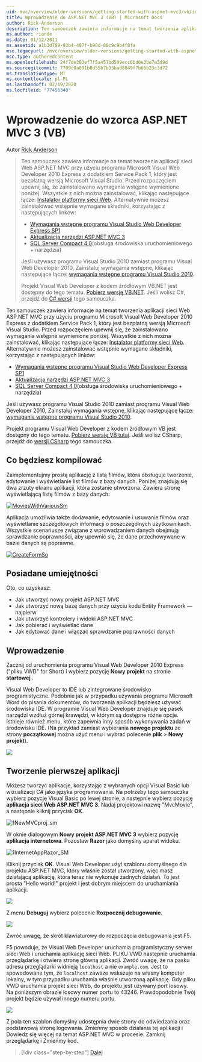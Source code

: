 ```yaml
---
uid: mvc/overview/older-versions/getting-started-with-aspnet-mvc3/vb/intro-to-aspnet-mvc-3
title: Wprowadzenie do ASP.NET MVC 3 (VB) | Microsoft Docs
author: Rick-Anderson
description: Ten samouczek zawiera informacje na temat tworzenia aplikacji sieci Web ASP.NET MVC przy użyciu programu Microsoft Visual Web Developer 2010 Express z dodatkiem Service Pack 1, który jest...
ms.author: riande
ms.date: 01/12/2011
ms.assetid: a1b3d789-93b4-487f-b90d-80c9c9b4f8fa
msc.legacyurl: /mvc/overview/older-versions/getting-started-with-aspnet-mvc3/vb/intro-to-aspnet-mvc-3
msc.type: authoredcontent
ms.openlocfilehash: 24f7de303ef7f5a457bd509ecc6bd0e3be7e3d9d
ms.sourcegitcommit: 7709c0a091b8d55b7b33bad8849f7b66b23c3d72
ms.translationtype: MT
ms.contentlocale: pl-PL
ms.lasthandoff: 02/19/2020
ms.locfileid: "77456340"
---
```

# <a name="intro-to-aspnet-mvc-3-vb"></a>Wprowadzenie do wzorca ASP.NET MVC 3 (VB)

Autor [Rick Anderson](https://twitter.com/RickAndMSFT)

> Ten samouczek zawiera informacje na temat tworzenia aplikacji sieci Web ASP.NET MVC przy użyciu programu Microsoft Visual Web Developer 2010 Express z dodatkiem Service Pack 1, który jest bezpłatną wersją Microsoft Visual Studio. Przed rozpoczęciem upewnij się, że zainstalowano wymagania wstępne wymienione poniżej. Wszystkie z nich można zainstalować, klikając następujące łącze: [Instalator platformy sieci Web](https://www.microsoft.com/web/gallery/install.aspx?appid=VWD2010SP1Pack). Alternatywnie możesz zainstalować wstępnie wymagane składniki, korzystając z następujących linków:
> 
> - [Wymagania wstępne programu Visual Studio Web Developer Express SP1](https://www.microsoft.com/web/gallery/install.aspx?appid=VWD2010SP1Pack)
> - [Aktualizacja narzędzi ASP.NET MVC 3](https://www.microsoft.com/web/gallery/install.aspx?appsxml=&amp;appid=MVC3)
> - [SQL Server Compact 4,0](https://www.microsoft.com/web/gallery/install.aspx?appid=SQLCE;SQLCEVSTools_4_0)(obsługa środowiska uruchomieniowego + narzędzia)
> 
> Jeśli używasz programu Visual Studio 2010 zamiast programu Visual Web Developer 2010, Zainstaluj wymagania wstępne, klikając następujące łącze: [wymagania wstępne programu Visual Studio 2010](https://www.microsoft.com/web/gallery/install.aspx?appsxml=&amp;appid=VS2010SP1Pack).
> 
> Projekt Visual Web Developer z kodem źródłowym VB.NET jest dostępny do tego tematu. [Pobierz wersję VB.NET](https://code.msdn.microsoft.com/Introduction-to-MVC-3-10d1b098). Jeśli wolisz C#, przejdź do [ C# wersji](../cs/intro-to-aspnet-mvc-3.md) tego samouczka.

Ten samouczek zawiera informacje na temat tworzenia aplikacji sieci Web ASP.NET MVC przy użyciu programu Microsoft Visual Web Developer 2010 Express z dodatkiem Service Pack 1, który jest bezpłatną wersją Microsoft Visual Studio. Przed rozpoczęciem upewnij się, że zainstalowano wymagania wstępne wymienione poniżej. Wszystkie z nich można zainstalować, klikając następujące łącze: [Instalator platformy sieci Web](https://www.microsoft.com/web/gallery/install.aspx?appid=VWD2010SP1Pack). Alternatywnie możesz zainstalować wstępnie wymagane składniki, korzystając z następujących linków:

- [Wymagania wstępne programu Visual Studio Web Developer Express SP1](https://www.microsoft.com/web/gallery/install.aspx?appid=VWD2010SP1Pack)
- [Aktualizacja narzędzi ASP.NET MVC 3](https://www.microsoft.com/web/gallery/install.aspx?appsxml=&amp;appid=MVC3)
- [SQL Server Compact 4,0](https://www.microsoft.com/web/gallery/install.aspx?appid=SQLCE;SQLCEVSTools_4_0)(obsługa środowiska uruchomieniowego + narzędzia)

Jeśli używasz programu Visual Studio 2010 zamiast programu Visual Web Developer 2010, Zainstaluj wymagania wstępne, klikając następujące łącze: [wymagania wstępne programu Visual Studio 2010](https://www.microsoft.com/web/gallery/install.aspx?appsxml=&amp;appid=VS2010SP1Pack).

Projekt programu Visual Web Developer z kodem źródłowym VB jest dostępny do tego tematu. [Pobierz wersję VB tutaj](https://code.msdn.microsoft.com/Project/Download/FileDownload.aspx?ProjectName=aspnetmvcsamples&amp;DownloadId=14824). Jeśli wolisz CSharp, przejdź do [wersji CSharp](../cs/intro-to-aspnet-mvc-3.md) tego samouczka.

## <a name="what-youll-build"></a>Co będziesz kompilować

Zaimplementujmy prostą aplikację z listą filmów, która obsługuje tworzenie, edytowanie i wyświetlanie list filmów z bazy danych. Poniżej znajdują się dwa zrzuty ekranu aplikacji, która zostanie utworzona. Zawiera stronę wyświetlającą listę filmów z bazy danych:

[![MoviesWithVariousSm](intro-to-aspnet-mvc-3/_static/image2.png)](intro-to-aspnet-mvc-3/_static/image1.png)

Aplikacja umożliwia także dodawanie, edytowanie i usuwanie filmów oraz wyświetlanie szczegółowych informacji o poszczególnych użytkownikach. Wszystkie scenariusze związane z wprowadzaniem danych obejmują sprawdzanie poprawności, aby upewnić się, że dane przechowywane w bazie danych są poprawne.

[![CreateFormSo](intro-to-aspnet-mvc-3/_static/image4.png)](intro-to-aspnet-mvc-3/_static/image3.png)

## <a name="skills-youll-learn"></a>Posiadane umiejętności

Oto, co uzyskasz:

- Jak utworzyć nowy projekt ASP.NET MVC
- Jak utworzyć nową bazę danych przy użyciu kodu Entity Framework — najpierw
- Jak utworzyć kontrolery i widoki ASP.NET MVC
- Jak pobierać i wyświetlać dane
- Jak edytować dane i włączać sprawdzanie poprawności danych

## <a name="getting-started"></a>Wprowadzenie

Zacznij od uruchomienia programu Visual Web Developer 2010 Express ("pliku VWD" for Short) i wybierz pozycję **Nowy projekt** na stronie **startowej** .

Visual Web Developer to IDE lub zintegrowane środowisko programistyczne. Podobnie jak w przypadku używania programu Microsoft Word do pisania dokumentów, do tworzenia aplikacji będziesz używać środowiska IDE. W programie Visual Web Developer znajduje się pasek narzędzi wzdłuż górnej krawędzi, w którym są dostępne różne opcje. Istnieje również menu, które zapewnia inny sposób wykonywania zadań w środowisku IDE. (Na przykład zamiast wybierania **nowego projektu** ze strony **początkowej** można użyć menu i wybrać polecenie **plik** &gt; **Nowy projekt**).

[![](intro-to-aspnet-mvc-3/_static/image6.png)](intro-to-aspnet-mvc-3/_static/image5.png)

## <a name="creating-your-first-application"></a>Tworzenie pierwszej aplikacji

Możesz tworzyć aplikacje, korzystając z wybranych opcji Visual Basic lub wizualizacji C# jako języka programowania. Na potrzeby tego samouczka wybierz pozycję Visual Basic po lewej stronie, a następnie wybierz pozycję **aplikacja sieci Web ASP.NET MVC 3**. Nadaj projektowi nazwę "MvcMovie", a następnie kliknij przycisk **OK**.

![1NewMVCproj_sm](intro-to-aspnet-mvc-3/_static/image7.png)

W oknie dialogowym **Nowy projekt ASP.NET MVC 3** wybierz pozycję **aplikacja internetowa**. Pozostaw **Razor** jako domyślny aparat widoku.

![1InternetAppRazor_SM](intro-to-aspnet-mvc-3/_static/image8.png)

Kliknij przycisk **OK**. Visual Web Developer użył szablonu domyślnego dla projektu ASP.NET MVC, który właśnie został utworzony, więc masz działającą aplikację, która teraz nie wykonuje żadnych działań. To jest prosta "Hello world!" projekt i jest dobrym miejscem do uruchamiania aplikacji.

[![](intro-to-aspnet-mvc-3/_static/image10.png)](intro-to-aspnet-mvc-3/_static/image9.png)

Z menu **Debuguj** wybierz polecenie **Rozpocznij debugowanie**.

![](intro-to-aspnet-mvc-3/_static/image11.png)

Zwróć uwagę, że skrót klawiaturowy do rozpoczęcia debugowania jest F5.

F5 powoduje, że Visual Web Developer uruchamia programistyczny serwer sieci Web i uruchamia aplikację sieci Web. PLIKU VWD następnie uruchamia przeglądarkę i otwiera stronę główną aplikacji. Zwróć uwagę, że na pasku adresu przeglądarki widnieją `localhost` a nie `example.com`. Jest to spowodowane tym, że `localhost` zawsze wskazuje na własny komputer lokalny, w tym przypadku uruchamia właśnie utworzoną aplikację. Gdy pliku VWD uruchamia projekt sieci Web, do projektu jest używany port losowy. Na poniższym obrazie losowy numer portu to 43246. Prawdopodobnie Twój projekt będzie używał innego numeru portu.

![](intro-to-aspnet-mvc-3/_static/image12.png)

Z pola ten szablon domyślny udostępnia dwie strony do odwiedzania oraz podstawową stronę logowania. Zmieńmy sposób działania tej aplikacji i Dowiedz się więcej na temat ASP.NET MVC w procesie. Zamknij przeglądarkę i Zmieńmy kod.

> [!div class="step-by-step"]
> [Dalej](adding-a-controller.md)

